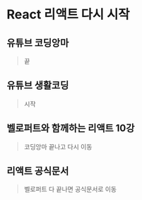 # React  리액트 다시 시작
  ## 유튜브 코딩앙마
  > 끝
  ## 유튜브 생활코딩
  > 시작
  ## 벨로퍼트와 함께하는 리액트 10강
  > 코딩앙마 끝나고 다시 이동
  ## 리액트 공식문서
  > 벨로퍼트 다 끝나면 공식문서로 이동
